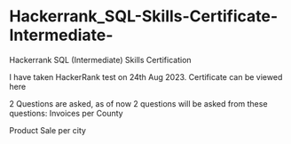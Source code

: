 # Hackerrank_SQL-Skills-Certificate-Intermediate-
Hackerrank SQL (Intermediate) Skills Certification

I have taken HackerRank test on 24th Aug 2023. Certificate can be viewed here

2 Questions are asked, as of now 2 questions will be asked from these questions:
Invoices per County

Product Sale per city
